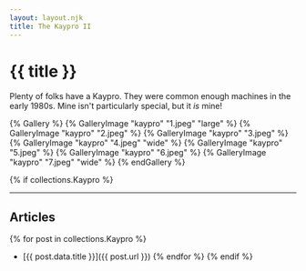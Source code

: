 ```yaml
---
layout: layout.njk
title: The Kaypro II
---
```

# {{ title }}

Plenty of folks have a Kaypro.
They were common enough machines in the early 1980s.
Mine isn't particularly special, but it *is* mine!

{% Gallery %}
	{% GalleryImage "kaypro" "1.jpeg" "large" %}
	{% GalleryImage "kaypro" "2.jpeg" %}
	{% GalleryImage "kaypro" "3.jpeg" %}
	{% GalleryImage "kaypro" "4.jpeg" "wide" %}
	{% GalleryImage "kaypro" "5.jpeg" %}
	{% GalleryImage "kaypro" "6.jpeg" %}
	{% GalleryImage "kaypro" "7.jpeg" "wide" %}
{% endGallery %}

{% if collections.Kaypro %}

---

## Articles
{% for post in collections.Kaypro %}
- [{{ post.data.title }}]({{ post.url }})
{% endfor %}
{% endif %}
